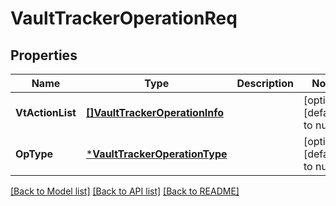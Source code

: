 # VaultTrackerOperationReq

## Properties
Name | Type | Description | Notes
------------ | ------------- | ------------- | -------------
**VtActionList** | [**[]VaultTrackerOperationInfo**](VaultTrackerOperationInfo.md) |  | [optional] [default to null]
**OpType** | [***VaultTrackerOperationType**](VaultTrackerOperationType.md) |  | [optional] [default to null]

[[Back to Model list]](../README.md#documentation-for-models) [[Back to API list]](../README.md#documentation-for-api-endpoints) [[Back to README]](../README.md)

